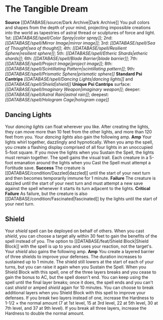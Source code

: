 ﻿---
id: '5'
name: The Tangible Dream
rarity: Common
source: '[[DATABASE/source/Dark Archive|Dark Archive]]'
spell:
- '[[DATABASE/spell/Astral Rain|Astral Rain]]'
- '[[DATABASE/spell/Blade Barrier|BladeBarrier]]'
- '[[DATABASE/spell/Color Spray|Color Spray]]'
- '[[DATABASE/spell/Dancing Lights|Dancing Lights]]'
- '[[DATABASE/spell/Etheric Shards|Etheric Shards]]'
- '[[DATABASE/spell/Hologram Cage|Hologram Cage]]'
- '[[DATABASE/spell/Imaginary Weapon|Imaginary Weapon]]'
- '[[DATABASE/spell/Mirror Image|Mirror Image]]'
- '[[DATABASE/spell/Prismatic Sphere|Prismatic Sphere]]'
- '[[DATABASE/spell/Project Image|Project Image]]'
- '[[DATABASE/spell/Resilient Sphere|Resilient Sphere]]'
- '[[DATABASE/spell/Scintillating Pattern|Scintillating Pattern]]'
- '[[DATABASE/spell/Sea of Thought|Sea of Thought]]'
- '[[DATABASE/spell/Shield|Shield]]'
type: Psychic Conscious Mind

---
# The Tangible Dream

**Source** [[DATABASE/source/Dark Archive|Dark Archive]]
You pull colors and shapes from the depth of your mind, projecting impossible creations into the world as tapestries of astral thread or sculptures of force and light.
1st: _[[DATABASE/spell/Color Spray|color spray]]_; 2nd: _[[DATABASE/spell/Mirror Image|mirror image]]_; 3rd: _[[DATABASE/spell/Sea of Thought|sea of thought]]_; 4th: _[[DATABASE/spell/Resilient Sphere|resilient sphere]]_; 5th: _[[DATABASE/spell/Etheric Shards|etheric shards]]_; 6th: _[[DATABASE/spell/Blade Barrier|blade barrier]]_; 7th: _[[DATABASE/spell/Project Image|project image]]_; 8th: _[[DATABASE/spell/Scintillating Pattern|scintillating pattern]]_; 9th: _[[DATABASE/spell/Prismatic Sphere|prismatic sphere]]_
**Standard Psi Cantrips** _[[DATABASE/spell/Dancing Lights|dancing lights]]_ and _[[DATABASE/spell/Shield|shield]]_
**Unique Psi Cantrips** surface: _[[DATABASE/spell/Imaginary Weapon|imaginary weapon]]_; deeper: _[[DATABASE/spell/Astral Rain|astral rain]]_; deepest: _[[DATABASE/spell/Hologram Cage|hologram cage]]_

## Dancing Lights

Your _dancing lights_ can float wherever you like. After creating the lights, they can move more than 10 feet from the other lights, and more than 120 feet from you. Your _dancing lights_ also gain the following amp.
**Amp** Your lights whirl together, dazzlingly and hypnotically. When you amp the spell, you create a flashing display comprised of all four lights in an unoccupied 5-foot square. If you move the lights when you Sustain the Spell, the lights must remain together. The spell gains the visual trait. Each creature in a 5-foot emanation around the lights when you Cast the Spell must attempt a Fortitude save.
**Success** The creature is [[DATABASE/condition/Dazzled|dazzled]] until the start of your next turn and then becomes temporarily immune for 1 minute.
**Failure** The creature is dazzled until the start of your next turn and must attempt a new save against the spell whenever it starts its turn adjacent to the lights.
**Critical Failure** As failure, but the creature is also [[DATABASE/condition/Fascinated|fascinated]] by the lights until the start of your next turn.

## Shield

Your _shield_ spell can be deployed on behalf of others. When you cast _shield_, you can choose a target ally within 30 feet to gain the benefits of the spell instead of you. The option to [[DATABASE/feat/Shield Block|Shield Block]] with the spell is up to you and uses your reaction, not the target's. Your _shield_ also gains the following amp.
**Amp** You create a layered barrier of three shields to improve your defenses. The duration increases to sustained up to 1 minute. The shield still lowers at the start of each of your turns, but you can raise it again when you Sustain the Spell.
 When you Shield Block with this spell, one of the three layers breaks and you cease to gain the bonus to AC, but the spell doesn't end. You can keep using the spell until the final layer breaks; once it does, the spell ends and you can't cast _shield_ or amped _shield_ again for 10 minutes. You can choose to break additional layers when you Shield Block with this spell to improve your defenses. If you break two layers instead of one, increase the Hardness to 1-1/2 × the normal amount (7 at 1st level, 15 at 3rd level, 22 at 5th level, 30 at 7th level, and 37 at 9th level). If you break all three layers, increase the Hardness to double the normal amount.
